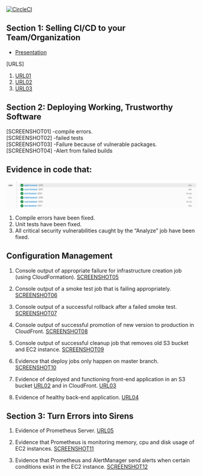 [![CircleCI](https://dl.circleci.com/status-badge/img/gh/JeffreyKirigo/udaPeople-auto-deploy/tree/master.svg?style=svg)](https://dl.circleci.com)
## Section 1: Selling CI/CD to your Team/Organization  
- [Presentation](/assets_screenshots/presentation.pdf)

[URLS]
1. [URL01](https://github.com/JeffreyKirigo/udaPeople-auto-deploy)
2. [URL02](http://udapeople-dda268f.s3.amazonaws.com/index.html#/employees)
3. [URL03](http://d1cnmh7vvw81wm.cloudfront.net/#/employees)

## Section 2: Deploying Working, Trustworthy Software
[SCREENSHOT01] -compile errors.  
[SCREENSHOT02] -failed tests  
[SCREENSHOT03] -Failure because of vulnerable packages.  
[SCREENSHOT04] -Alert from failed builds  

## Evidence in code that:  
![Fixes](/assets_screenshots/fix-build-test-analyze-errors.png)
1. Compile errors have been fixed.
2. Unit tests have been fixed.
3. All critical security vulnerabilities caught by the “Analyze” job have been fixed.

## Configuration Management  
1. Console output of appropriate failure for infrastructure creation job (using CloudFormation). [SCREENSHOT05](/assets_screenshots/%5BSCREENSHOT05%5D.png)

2. Console output of a smoke test job that is failing appropriately. [SCREENSHOT06](/assets_screenshots/%5BSCREENSHOT06%5D.png)

3. Console output of a successful rollback after a failed smoke test. [SCREENSHOT07](/assets_screenshots/%5BSCREENSHOT07%5D.png)

4. Console output of successful promotion of new version to production in CloudFront. [SCREENSHOT08](/assets_screenshots/%5BSCREENSHOT08%5D.png)

5. Console output of successful cleanup job that removes old S3 bucket and EC2 instance. [SCREENSHOT09](/assets_screenshots/%5BSCREENSHOT09%5D.png)

6. Evidence that deploy jobs only happen on master branch. [SCREENSHOT10](/assets_screenshots/%5BSCREENSHOT10%5D.png)

7. Evidence of deployed and functioning front-end application in an S3 bucket [URL02](http://udapeople-a43fc80.s3.amazonaws.com/index.html#/employees) and in CloudFront. [URL03](http://dd969f9klnhd2.cloudfront.net/#/employees)

8. Evidence of healthy back-end application. [URL04]()

## Section 3: Turn Errors into Sirens  
1. Evidence of Prometheus Server. [URL05](http://ec2-54-89-197-143.compute-1.amazonaws.com:9090/targets)

2. Evidence that Prometheus is monitoring memory, cpu and disk usage of EC2 instances. [SCREENSHOT11](/assets_screenshots/%5BSCREENSHOT11%5D.png)

3. Evidence that Prometheus and AlertManager send alerts when certain conditions exist in the EC2 instance. [SCREENSHOT12](/assets_screenshots/%5BSCREENSHOT12%5D.png)
